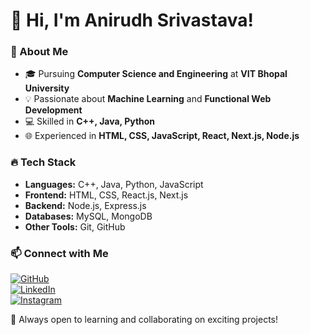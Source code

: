 # 👋 Hi, I'm Anirudh Srivastava!

### 🚀 About Me
- 🎓 Pursuing **Computer Science and Engineering** at **VIT Bhopal University**  
- 💡 Passionate about **Machine Learning** and **Functional Web Development**  
- 💻 Skilled in **C++, Java, Python**  
- 🌐 Experienced in **HTML, CSS, JavaScript, React, Next.js, Node.js**  

### 🔥 Tech Stack
- **Languages:** C++, Java, Python, JavaScript  
- **Frontend:** HTML, CSS, React.js, Next.js  
- **Backend:** Node.js, Express.js  
- **Databases:** MySQL, MongoDB  
- **Other Tools:** Git, GitHub

### 📫 Connect with Me  
[![GitHub](https://img.shields.io/badge/GitHub-Follow-black?logo=github)](https://github.com/anirudhsrii)  
[![LinkedIn](https://img.shields.io/badge/LinkedIn-Connect-blue?logo=linkedin)](https://www.linkedin.com/in/anirudh-srivastava-0b28b4251/)  
[![Instagram](https://img.shields.io/badge/Instagram-Connect-red?logo=instagram)](https://www.instagram.com/_anirudh__srivastava_/?hl=en)  

🚀 Always open to learning and collaborating on exciting projects!  
